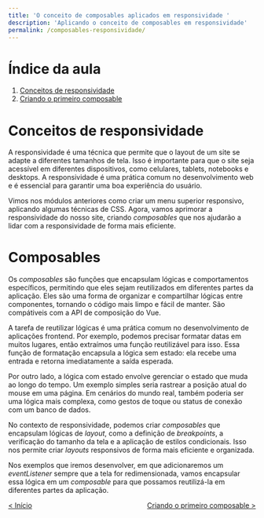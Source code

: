```yaml
---
title: 'O conceito de composables aplicados em responsividade '
description: 'Aplicando o conceito de composables em responsividade'
permalink: /composables-responsividade/
---
```


# Índice da aula

1. [Conceitos de responsividade](#conceitos-de-responsividade)
2. [Criando o primeiro composable](criando-um-composable.html)

# Conceitos de responsividade

A responsividade é uma técnica que permite que o layout de um site se adapte a diferentes tamanhos de tela. Isso é importante para que o site seja acessível em diferentes dispositivos, como celulares, tablets, notebooks e desktops. A responsividade é uma prática comum no desenvolvimento web e é essencial para garantir uma boa experiência do usuário.

Vimos nos módulos anteriores como criar um menu superior responsivo, aplicando algumas técnicas de CSS. Agora, vamos aprimorar a responsividade do nosso site, criando _composables_ que nos ajudarão a lidar com a responsividade de forma mais eficiente.

# Composables

Os _composables_ são funções que encapsulam lógicas e comportamentos específicos, permitindo que eles sejam reutilizados em diferentes partes da aplicação. Eles são uma forma de organizar e compartilhar lógicas entre componentes, tornando o código mais limpo e fácil de manter. São compátiveis com a API de composição do Vue.

A tarefa de reutilizar lógicas é uma prática comum no desenvolvimento de aplicações frontend. Por exemplo, podemos precisar formatar datas em muitos lugares, então extraímos uma função reutilizável para isso. Essa função de formatação encapsula a lógica sem estado: ela recebe uma entrada e retorna imediatamente a saída esperada.

Por outro lado, a lógica com estado envolve gerenciar o estado que muda ao longo do tempo. Um exemplo simples seria rastrear a posição atual do mouse em uma página. Em cenários do mundo real, também poderia ser uma lógica mais complexa, como gestos de toque ou status de conexão com um banco de dados.

No contexto de responsividade, podemos criar _composables_ que encapsulam lógicas de _layout_, como a definição de _breakpoints_, a verificação do tamanho da tela e a aplicação de estilos condicionais. Isso nos permite criar _layouts_ responsivos de forma mais eficiente e organizada.

Nos exemplos que iremos desenvolver, em que adicionaremos um _eventListener_ sempre que a tela for redimensionada, vamos encapsular essa lógica em um _composable_ para que possamos reutilizá-la em diferentes partes da aplicação.

<span style="display: flex; justify-content: space-between;"><span>[&lt; Início](../ 'Início')</span> <span>[Criando o primeiro composable &gt;](criando-um-composable.html 'Próximo')</span></span>
